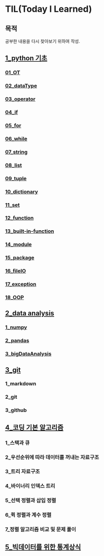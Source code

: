 # TIL(Today I Learned)

## 목적

공부한 내용을 다시 찾아보기 위하여 작성.

## [1_python 기초](./1_pythonStudy/)

### [01_OT](./1_pythonStudy/01_OT/)

### [02_dataType](./1_pythonStudy/02_dataType/)

### [03_operator](./1_pythonStudy/03_operator/)

### [04_if](./1_pythonStudy/04_if/)

### [05_for](./1_pythonStudy/05_for/)

### [06_while](./1_pythonStudy/06_while/)

### [07_string](./1_pythonStudy/07_string/)

### [08_list](./1_pythonStudy/08_list/)

### [09_tuple](./1_pythonStudy/09_tuple/)

### [10_dictionary](./1_pythonStudy/10_dictionary/)

### [11_set](./1_pythonStudy/11_set/)

### [12_function](./1_pythonStudy/12_function/)

### [13_built-in-function](./1_pythonStudy/13_built-in-function/)

### [14_module](./1_pythonStudy/14_module/)

### [15_package](./1_pythonStudy/15_package/)

### [16_fileIO](./1_pythonStudy/16_fileIO/)

### [17_exception](./1_pythonStudy/17_exception/)

### [18_OOP](./1_pythonStudy/18_OOP/)



## [2_data analysis](./2_dataAnalysis/)

### [1_numpy](./2_dataAnalysis/01_numpy/)

### [2_pandas](./2_dataAnalysis/02_pandas/)

### [3_bigDataAnalysis](./2_dataAnalysis/03_big_data_analysis/)



## [3_git](./3_git_tutorial/)

### 1_markdown

### 2_git

### 3_github



## [4_코딩 기본 알고리즘](./4_algorithm)

### 1_스택과 큐

### 2_우선순위에 따라 데이터를 꺼내는 자료구조

### 3_트리 자료구조

### 4_바이너리 인덱스 트리

### 5_선택 정렬과 삽입 정렬

### 6_퀵 정렬과 계수 정렬

### 7_정렬 알고리즘 비교 및 문제 풀이



## [5_빅데이터를 위한 통계상식](./5_basicStatistics)



